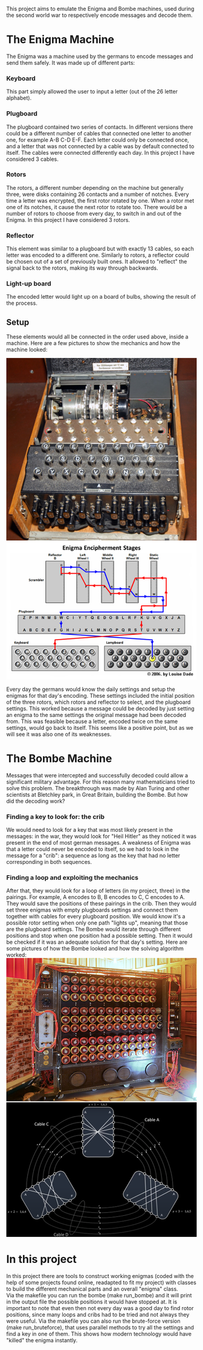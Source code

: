 This project aims to emulate the Enigma and Bombe machines, used during the second world war to respectively encode messages and decode them. 
# The Enigma Machine
The Enigma was a machine used by the germans to encode messages and send them safely. 
It was made up of different parts:
### Keyboard
This part simply allowed the user to input a letter (out of the 26 letter alphabet).
### Plugboard
The plugboard contained two series of contacts. In different versions there could be a different number of cables that connected one letter to another one, for example A-B C-D E-F. Each letter could only be connected once, and a letter that was not connected by a cable was by default connected to itself. The cables were connected differently each day.
In this project I have considered 3 cables.
### Rotors
The rotors, a different number depending on the machine but generally three, were disks containing 26 contacts and a number of notches. Every time a letter was encrypted, the first rotor rotated by one. When a rotor met one of its notches, it cause the next rotor to rotate too.
There would be a number of rotors to choose from every day, to switch in and out of the Enigma.
In this project I have considered 3 rotors.
### Reflector
This element was similar to a plugboard but with exactly 13 cables, so each letter was encoded to a different one. Similarly to rotors, a reflector could be chosen out of a set of previously built ones. It allowed to "reflect" the signal back to the rotors, making its way through backwards.
### Light-up board
The encoded letter would light up on a board of bulbs, showing the result of the process.
## Setup
These elements would all be connected in the order used above, inside a machine. Here are a few pictures to show the mechanics and how the machine looked:

<img src="img/enigma.png">
<img src="img/internal_wiring.png">

Every day the germans would know the daily settings and setup the enigmas for that day's encoding. These settings included the initial position of the three rotors, which rotors and reflector to select, and the plugboard settings. This worked because a message could be decoded by just setting an enigma to the same settings the original message had been decoded from. This was feasible because a letter, encoded twice on the same settings, would go back to itself. This seems like a positive point, but as we will see it was also one of its weaknesses. 

# The Bombe Machine
 Messages that were intercepted and successfully decoded could allow a significant military advantage. For this reason many mathematicians tried to solve this problem. The breakthrough was made by Alan Turing and other scientists at Bletchley park, in Great Britain, building the Bombe. But how did the decoding work?
 
 ### Finding a key to look for: the crib
 We would need to look for a key that was most likely present in the messages: in the war, they would look for "Heil Hitler" as they noticed it was present in the end of most german messages. A weakness of Enigma was that a letter could never be encoded to itself, so we had to look in the message for a "crib": a sequence as long as the key that had no letter corresponding in both sequences.

### Finding a loop and exploiting the mechanics
After that, they would look for a loop of letters (in my project, three) in the pairings. For example, A encodes to B, B encodes to C, C encodes to A. They would save the positions of these pairings in the crib.
Then they would set three enigmas with empty plugboards settings and connect them together with cables for every plugboard position. We would know it's a possible rotor setting when only one path "lights up", meaning that those are the plugboard settings. 
The Bombe would iterate through different positions and stop when one position had a possible setting. Then it would be checked if it was an adequate solution for that day's setting.
Here are some pictures of how the Bombe looked and how the solving algorithm worked:
<img src="img/bombe.png">
<img src="img/cables.png">
# In this project
In this project there are tools to construct working enigmas (coded with the help of some projects found online, readapted to fit my project) with classes to build the different mechanical parts and an overall "enigma" class.  
Via the makefile you can run the bombe (make run_bombe) and it will print in the output file the possible positions it would have stopped at. It is important to note that even then not every day was a good day to find rotor positions, since many loops and cribs had to be tried and not always they were useful.
Via the makefile you can also run the brute-force version (make run_bruteforce), that uses parallel methods to try all the settings and find a key in one of them. This shows how modern technology would have "killed" the enigma instantly. 
